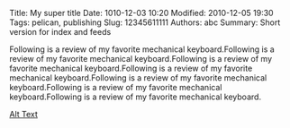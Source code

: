 Title: My super title
Date: 1010-12-03 10:20
Modified: 2010-12-05 19:30
Tags: pelican, publishing
Slug: 12345611111
Authors: abc
Summary: Short version for index and feeds

Following is a review of my favorite mechanical keyboard.Following is a review of my favorite mechanical keyboard.Following is a review of my favorite mechanical keyboard.Following is a review of my favorite mechanical keyboard.Following is a review of my favorite mechanical keyboard.Following is a review of my favorite mechanical keyboard.Following is a review of my favorite mechanical keyboard.

[Alt Text]({static}/assets/images/Jellyfish.jpg)